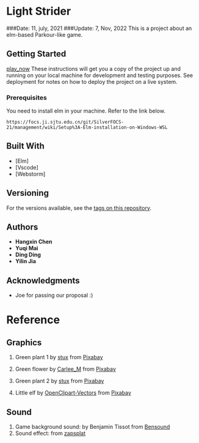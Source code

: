 
# Light Strider
###Date: 11, july, 2021
###Update: 7, Nov, 2022
This is a project about an elm-based Parkour-like game. 

## Getting Started
[play_now](https://tic-top.github.io/light_strider/)
These instructions will get you a copy of the project up and running on your local machine for development and testing purposes. See deployment for notes on how to deploy the project on a live system.

### Prerequisites

You need to install elm in your machine. Refer to the link below.

```
https://focs.ji.sjtu.edu.cn/git/SilverFOCS-21/management/wiki/Setup%3A-Elm-installation-on-Windows-WSL
```



## Built With

* [Elm]
* [Vscode]
* [Webstorm]


## Versioning

 For the versions available, see the [tags on this repository](https://focs.ji.sjtu.edu.cn/git/SilverFOCS-21/p2team2/releases). 

## Authors

* **Hangxin Chen**
* **Yuqi Mai**
* **Ding Ding**
* **Yilin Jia**


## Acknowledgments

* Joe for passing our proposal :)

# Reference
## Graphics
1. Green plant 1 by <a href="https://pixabay.com/users/stux-12364/?utm_source=link-attribution&amp;utm_medium=referral&amp;utm_campaign=image&amp;utm_content=312834">stux</a> from <a href="https://pixabay.com/zh/vectors/flora-abstract-filigree-map-312834/">Pixabay</a>

2. Green flower by <a href="https://pixabay.com/users/carlee_m-4310369/"> Carlee_M</a> from <a href="https://pixabay.com/vectors/flower-green-abstract-design-2656983/">Pixabay</a>

3. Green plant 2 by <a href="https://pixabay.com/users/stux-12364/?utm_source=link-attribution&amp;utm_medium=referral&amp;utm_campaign=image&amp;utm_content=312837">stux</a> from <a href="https://pixabay.com/zh/vectors/flora-abstract-filigree-map-312837/">Pixabay</a>

4. Little elf by <a href="https://pixabay.com/zh/users/openclipart-vectors-30363/?utm_source=link-attribution&amp;utm_medium=referral&amp;utm_campaign=image&amp;utm_content=575491">OpenClipart-Vectors</a> from <a href="https://pixabay.com/zh/vectors/eyes-yellow-glowing-mysterious-575491/">Pixabay</a>

## Sound
1. Game background sound: by Benjamin Tissot from <a href="https://www.bensound.com/royalty-free-music/track/enigmatic">Bensound</a>
2. Sound effect: from <a href="https://www.zapsplat.com/music/multimedia-button-click-1-2/"> zapsplat</a>

